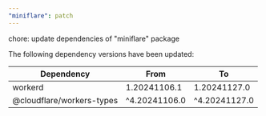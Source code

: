 ```yaml
---
"miniflare": patch
---
```


chore: update dependencies of "miniflare" package

The following dependency versions have been updated:

| Dependency                | From          | To            |
| ------------------------- | ------------- | ------------- |
| workerd                   | 1.20241106.1  | 1.20241127.0  |
| @cloudflare/workers-types | ^4.20241106.0 | ^4.20241127.0 |
